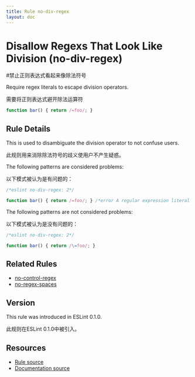 ```yaml
---
title: Rule no-div-regex
layout: doc
---
```

<!-- Note: No pull requests accepted for this file. See README.md in the root directory for details. -->
# Disallow Regexs That Look Like Division (no-div-regex)

#禁止正则表达式看起来像除法符号

Require regex literals to escape division operators.

需要将正则表达式避开除法运算符


```js
function bar() { return /=foo/; }
```

## Rule Details

This is used to disambiguate the division operator to not confuse users.

此规则用来消除除法符号的歧义使用户不产生疑惑。

The following patterns are considered problems:

以下模式被认为是有问题的：

```js
/*eslint no-div-regex: 2*/

function bar() { return /=foo/; } /*error A regular expression literal can be confused with '/='.*/
```

The following patterns are not considered problems:

以下模式被认为是没有问题的：

```js
/*eslint no-div-regex: 2*/

function bar() { return /\=foo/; }
```

## Related Rules

* [no-control-regex](no-control-regex)
* [no-regex-spaces](no-regex-spaces)

## Version

This rule was introduced in ESLint 0.1.0.

此规则在ESLint 0.1.0中被引入。

## Resources

* [Rule source](https://github.com/eslint/eslint/tree/master/lib/rules/no-div-regex.js)
* [Documentation source](https://github.com/eslint/eslint/tree/master/docs/rules/no-div-regex.md)
